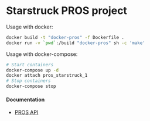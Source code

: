 # Starstruck PROS project

Usage with docker:

```bash
docker build -t "docker-pros" -f Dockerfile .
docker run -v `pwd`:/build "docker-pros" sh -c 'make'
```

Usage with docker-compose:

```bash
# Start containers
docker-compose up -d
docker attach pros_starstruck_1
# Stop containers
docker-compose stop
```

#### Documentation

* [PROS API](http://pros.cs.purdue.edu/api/)
